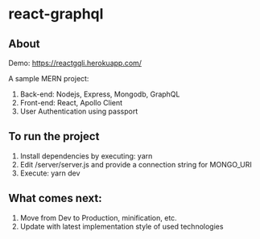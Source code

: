 # react-graphql
## About
Demo: 
https://reactgqli.herokuapp.com/

A sample MERN project:

1. Back-end: Nodejs, Express, Mongodb, GraphQL
2. Front-end: React, Apollo Client
3. User Authentication using passport

## To run the project

1. Install dependencies by executing: yarn
2. Edit /server/server.js and provide a connection string for MONGO_URI
3. Execute: yarn dev

## What comes next:

1. Move from Dev to Production, minification, etc.
2. Update with latest implementation style of used technologies
